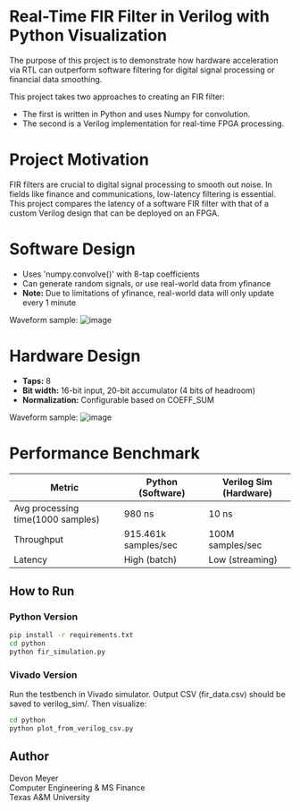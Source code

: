 # Real-Time FIR Filter in Verilog with Python Visualization

The purpose of this project is to demonstrate how hardware acceleration via RTL can outperform software filtering for digital signal processing or financial data smoothing.

This project takes two approaches to creating an FIR filter:

- The first is written in Python and uses Numpy for convolution.
- The second is a Verilog implementation for real-time FPGA processing.

# Project Motivation

FIR filters are crucial to digital signal processing to smooth out noise. In fields like finance and communications, low-latency filtering is essential.
This project compares the latency of a software FIR filter with that of a custom Verilog design that can be deployed on an FPGA.

# Software Design

- Uses 'numpy.convolve()' with 8-tap coefficients
- Can generate random signals, or use real-world data from yfinance
- **Note:** Due to limitations of yfinance, real-world data will only update every 1 minute

Waveform sample:
![image](https://github.com/user-attachments/assets/ad800ac7-75a7-4f7e-a513-5846f6185034)

# Hardware Design

- **Taps:** 8
- **Bit width:** 16-bit input, 20-bit accumulator (4 bits of headroom)
- **Normalization:** Configurable based on COEFF_SUM

Waveform sample:
![image](https://github.com/user-attachments/assets/f7617947-32f4-43ab-8e5b-8bb951733d34)

# Performance Benchmark

| Metric                            | Python (Software)    | Verilog Sim (Hardware) |
| --------------------------------- | -------------------- | ---------------------- |
| Avg processing time(1000 samples) | 980 ns               | 10 ns                  |
| Throughput                        | 915.461k samples/sec | 100M samples/sec       |
| Latency                           | High (batch)         | Low (streaming)        |

## How to Run

### Python Version

```bash
pip install -r requirements.txt
cd python
python fir_simulation.py
```

###  Vivado Version
Run the testbench in Vivado simulator. Output CSV (fir_data.csv) should be saved to verilog_sim/. Then visualize:
```bash
cd python
python plot_from_verilog_csv.py
```

## Author
Devon Meyer  
Computer Engineering & MS Finance  
Texas A&M University  
